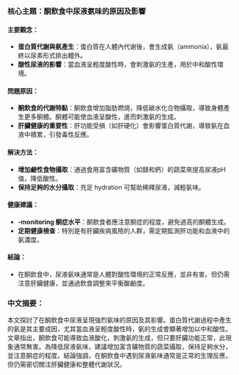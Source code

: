 ### 核心主題：酮飲食中尿液氨味的原因及影響

#### 主要觀念：
- **蛋白質代謝與氨產生**：蛋白質在人體內代谢後，會生成氨（ammonia），氨最終以尿素形式排出體外。
- **酸性尿液的影響**：當血液呈輕度酸性時，會刺激氨的生產，用於中和酸性環境。

#### 問題原因：
- **酮飲食的代謝特點**：酮飲食增加脂肪燃燒，降低碳水化合物攝取，導致身體產生更多酮體。酮體可能使血液呈酸性，進而刺激氨的生成。
- **肝臟健康的重要性**：肝功能受損（如肝硬化）會影響蛋白質代謝，導致氨在血液中積累，引發毒性反應。

#### 解決方法：
- **增加鹼性食物攝取**：通過食用富含礦物質（如鎂和鈣）的蔬菜來提高尿液pH值，降低酸性。
- **保持足夠的水分攝取**：充足 hydration 可幫助稀釋尿液，減輕氨味。

#### 健康建議：
- **-monitoring 酮症水平**：酮飲食者應注意酮症的程度，避免過高的酮體生成。
- **定期健康檢查**：特別是有肝臟疾病風險的人群，需定期監測肝功能和血液中的氨濃度。

#### 結論：
- 在酮飲食中，尿液氨味通常是人體對酸性環境的正常反應，並非有害。但仍需注意肝臟健康，並通過飲食調整來平衡酸鹼度。

### 中文摘要：

本文探討了在酮飲食中尿液呈現強烈氨味的原因及其影響。蛋白質代謝過程中產生的氨是其主要成因，尤其當血液呈輕度酸性時，氨的生成會顯著增加以中和酸性。文章指出，酮飲食可能導致血液酸化，刺激氨的生成，但只要肝臟功能正常，此現象通常無害。為降低尿液氨味，建議增加富含礦物質的蔬菜攝取，保持足夠水分，並注意酮症的程度。結論強調，在酮飲食中遇到尿液氨味通常是正常的生理反應，但仍需密切關注肝臟健康和整體代謝狀況。